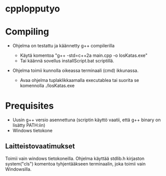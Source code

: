 # cpplopputyo

# Compiling

- Ohjelma on testattu ja käännetty g++ compilerilla
    - Käytä komentoa "g++ -std=c++2a main.cpp -o losKatas.exe"
    - Tai käännä sovellus installScript.bat scriptillä.

- Ohjelma toimii kunnolla oikeassa terminaali (cmd) ikkunassa.
    - Avaa ohjelma tuplaklikkaamalla executablea tai suorita se komennolla ./losKatas.exe

# Prequisites
- Uusin g++ versio asennettuna (scriptin käyttö vaatii, että g++ binary on lisätty PATH:iin)
- Windows tietokone

## Laitteistovaatimukset
Toimii vain windows tietokoneilla. Ohjelma käyttää stdlib.h kirjaston system("cls") komentoa tyhjentääkseen terminaalin, joka toimii vain Windowsilla.
